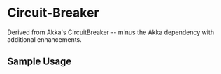 # Circuit-Breaker

Derived from Akka's CircuitBreaker -- minus the Akka dependency with additional enhancements.

## Sample Usage

```scala
```
